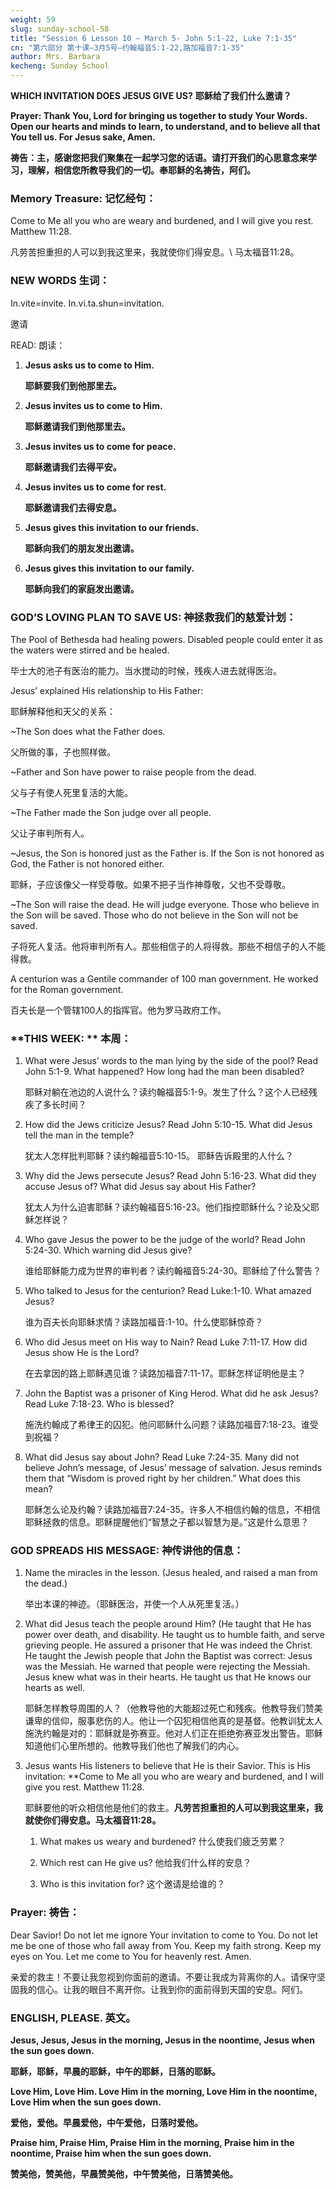 ```yaml
---
weight: 59
slug: sunday-school-58
title: "Session 6 Lesson 10 – March 5- John 5:1-22, Luke 7:1-35"
cn: "第六部分 第十课—3月5号—约翰福音5:1-22,路加福音7:1-35"
author: Mrs. Barbara
kecheng: Sunday School
---
```


**WHICH INVITATION DOES JESUS GIVE US?** **耶稣给了我们什么邀请？**

**Prayer: Thank You, Lord for bringing us together to study Your Words. Open our hearts and minds to learn, to understand, and to believe all that You tell us. For Jesus sake, Amen.**

**祷告：主，感谢您把我们聚集在一起学习您的话语。请打开我们的心思意念来学习，理解，相信您所教导我们的一切。奉耶稣的名祷告，阿们。**

### Memory Treasure: 记忆经句：

Come to Me all you who are weary and burdened, and I will give you rest. Matthew  11:28.

凡劳苦担重担的人可以到我这里来，我就使你们得安息。\ 马太福音11:28。

### NEW WORDS  生词：

In.vite=invite. In.vi.ta.shun=invitation. 

邀请

READ:   朗读：

1.  **Jesus asks us to come to Him.**

    **耶稣要我们到他那里去。**

1.  **Jesus invites us to come to Him.**

     **耶稣邀请我们到他那里去。**

1.  **Jesus invites us to come for peace.**

     **耶稣邀请我们去得平安。**

1.  **Jesus invites us to come for rest.**

     **耶稣邀请我们去得安息。**

1.  **Jesus gives this invitation to our friends.**

    **耶稣向我们的朋友发出邀请。**

1.  **Jesus gives this invitation to our family.**

     **耶稣向我们的家庭发出邀请。**

### GOD’S LOVING PLAN TO SAVE US:    神拯救我们的慈爱计划： 

The Pool of Bethesda had healing powers. Disabled people could enter it as the waters were stirred and be healed.

毕士大的池子有医治的能力。当水搅动的时候，残疾人进去就得医治。

Jesus’ explained His relationship to His Father:

耶稣解释他和天父的关系：

\~The Son does what the Father does.

父所做的事，子也照样做。

\~Father and Son have power to raise people from the dead.

父与子有使人死里复活的大能。

\~The Father made the Son judge over all people.

父让子审判所有人。

\~Jesus, the Son is honored just as the Father is. If the Son is not honored as God, the Father is not honored either.

耶稣，子应该像父一样受尊敬。如果不把子当作神尊敬，父也不受尊敬。

\~The Son will raise the dead. He will judge everyone. Those who believe in the Son will be saved. Those who do not believe in the Son will not
be saved.

子将死人复活。他将审判所有人。那些相信子的人将得救。那些不相信子的人不能得救。

A centurion was a Gentile commander of 100 man government. He worked for the Roman government.

百夫长是一个管辖100人的指挥官。他为罗马政府工作。

### **THIS WEEK: ** **本周：**

1.  What were Jesus’ words to the man lying by the side of the pool? Read John 5:1-9. What happened? How long had the man been disabled?

    耶稣对躺在池边的人说什么？读约翰福音5:1-9。发生了什么？这个人已经残疾了多长时间？

1.  How did the Jews criticize Jesus? Read John 5:10-15. What did Jesus tell the man in the temple?

    犹太人怎样批判耶稣？读约翰福音5:10-15。 耶稣告诉殿里的人什么？

1.  Why did the Jews persecute Jesus? Read John 5:16-23. What did they accuse Jesus of? What did Jesus say about His Father?

    犹太人为什么迫害耶稣？读约翰福音5:16-23。他们指控耶稣什么？论及父耶稣怎样说？

1.  Who gave Jesus the power to be the judge of the world? Read John 5:24-30. Which warning did Jesus give?

    谁给耶稣能力成为世界的审判者？读约翰福音5:24-30。耶稣给了什么警告？

1.  Who talked to Jesus for the centurion? Read Luke:1-10. What amazed Jesus?

    谁为百夫长向耶稣求情？读路加福音:1-10。什么使耶稣惊奇？

1.  Who did Jesus meet on His way to Nain? Read Luke 7:11-17. How did Jesus show He is the Lord?

    在去拿因的路上耶稣遇见谁？读路加福音7:11-17。耶稣怎样证明他是主？

1. John the Baptist was a prisoner of King Herod. What did he ask Jesus? Read Luke 7:18-23. Who is blessed?

    施洗约翰成了希律王的囚犯。他问耶稣什么问题？读路加福音7:18-23。谁受到祝福？

8.  What did Jesus say about John? Read Luke 7:24-35. Many did not believe John’s message, of Jesus’ message of salvation. Jesus reminds them that “Wisdom is proved right by her children.” What does this mean?

    耶稣怎么论及约翰？读路加福音7:24-35。许多人不相信约翰的信息，不相信耶稣拯救的信息。耶稣提醒他们“智慧之子都以智慧为是。”这是什么意思？

### GOD SPREADS HIS MESSAGE:  神传讲他的信息：

1.  Name the miracles in the lesson. (Jesus healed, and raised a man from the dead.)

    举出本课的神迹。（耶稣医治，并使一个人从死里复活。）

1.  What did Jesus teach the people around Him? (He taught that He has power over death, and disability. He taught us to humble faith, and serve
    grieving people. He assured a prisoner that He was indeed the Christ. He taught the Jewish people that John the Baptist was correct: Jesus was the Messiah. He warned that people were rejecting the Messiah. Jesus knew what was in their hearts. He taught us that He knows our hearts as well.

    耶稣怎样教导周围的人？（他教导他的大能超过死亡和残疾。他教导我们赞美谦卑的信仰，服事悲伤的人。他让一个囚犯相信他真的是基督。他教训犹太人施洗约翰是对的：耶稣就是弥赛亚。他对人们正在拒绝弥赛亚发出警告。耶稣知道他们心里所想的。他教导我们他也了解我们的内心。

1.  Jesus wants His listeners to believe that He is their Savior. This is His invitation: **Come to Me all you who are weary and burdened, and I will give you rest. Matthew 11:28.

    耶稣要他的听众相信他是他们的救主。**凡劳苦担重担的人可以到我这里来，我就使你们得安息。马太福音11:28。**

    1. What makes us weary and burdened? 什么使我们疲乏劳累？

    1.  Which rest can He give us? 他给我们什么样的安息？

    1. Who is this invitation for? 这个邀请是给谁的？

### Prayer: 祷告：

Dear Savior! Do not let me ignore Your invitation to come to You. Do not let me be one of those who fall away from You. Keep my faith strong. Keep my eyes on You. Let me come to You for heavenly rest. Amen.

亲爱的救主！不要让我忽视到你面前的邀请。不要让我成为背离你的人。请保守坚固我的信心。让我的眼目不离开你。让我到你的面前得到天国的安息。阿们。

### **ENGLISH, PLEASE.**   **英文。**

**Jesus, Jesus, Jesus in the morning, Jesus in the noontime, Jesus when the sun goes down.**

**耶稣，耶稣，早晨的耶稣，中午的耶稣，日落的耶稣。**

**Love Him, Love Him. Love Him in the morning, Love Him in the noontime, Love Him when the sun goes down.**

**爱他，爱他。早晨爱他，中午爱他，日落时爱他。**

**Praise him, Praise Him, Praise Him in the morning, Praise him in the noontime, Praise him when the sun goes down.**

**赞美他，赞美他，早晨赞美他，中午赞美他，日落赞美他。**
